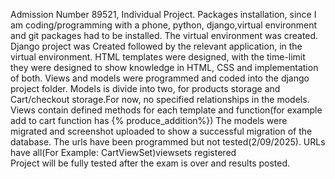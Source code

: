 Admission Number 89521, Individual Project.
Packages installation, since I am coding/programming with a phone, python, django,virtual environment and git packages had to be installed.
The virtual environment was created.
Django project was Created followed by the relevant application, in the virtual environment.
HTML templates were designed, with the time-limit they were designed to show knowledge in HTML, CSS and implementation of both.
Views and models were programmed and coded into the django project folder.
Models is divide into two, for products storage and Cart/checkout storage.For now, no specified relationships in the models.
Views contain defined methods for each template and function(for example add to cart function has {% produce_addition%})
The models were migrated and screenshot uploaded to show a successful migration of the database.
The urls have been programmed but not tested(2/09/2025). URLs have all(For Example: CartViewSet)viewsets registered  
Project will be fully tested after the exam is over and results posted.
